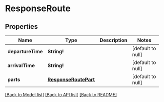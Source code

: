 # ResponseRoute

## Properties
Name | Type | Description | Notes
------------ | ------------- | ------------- | -------------
**departureTime** | **String!** |  | [default to null]
**arrivalTime** | **String!** |  | [default to null]
**parts** | [**ResponseRoutePart**](ResponseRoutePart.md) |  | [default to null]

[[Back to Model list]](../README.md#documentation-for-models) [[Back to API list]](../README.md#documentation-for-api-endpoints) [[Back to README]](../README.md)


